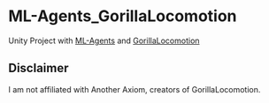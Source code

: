 # ML-Agents_GorillaLocomotion
Unity Project with [ML-Agents](https://github.com/Unity-Technologies/ml-agents) and [GorillaLocomotion](https://github.com/Another-Axiom/GorillaLocomotion)


## Disclaimer

I am not affiliated with Another Axiom, creators of GorillaLocomotion.
